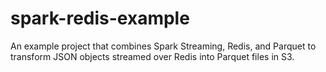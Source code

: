 # spark-redis-example
An example project that combines Spark Streaming, Redis, and Parquet to transform JSON objects streamed over Redis into Parquet files in S3.
